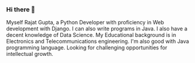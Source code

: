 ### Hi there 👋

Myself Rajat Gupta, a Python Developer with proficiency in Web development with Django. I can also write programs in Java. I also have a decent knowledge of Data Science. My Educational background is in Electronics and Telecommunications engineering. I'm also good with Java programming language. 
Looking for challenging opportunities for intellectual growth.
